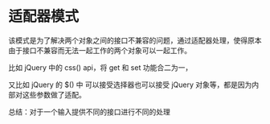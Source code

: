 # 适配器模式

该模式是为了解决两个对象之间的接口不兼容的问题，通过适配器处理，使得原本由于接口不兼容而无法一起工作的两个对象可以一起工作。

比如 jQuery 中的 css() api，将 get 和 set 功能合二为一，

又比如 jQuery 的 $() 中 可以接受选择器也可以接受 jQuery 对象等，都是因为内部对这些参数做了适配。

总结：对于一个输入提供不同的接口进行不同的处理
